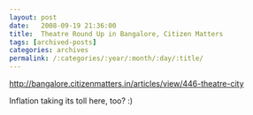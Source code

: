 ```yaml
---
layout: post
date:	2008-09-19 21:36:00
title:  Theatre Round Up in Bangalore, Citizen Matters
tags: [archived-posts]
categories: archives
permalink: /:categories/:year/:month/:day/:title/
---
```

http://bangalore.citizenmatters.in/articles/view/446-theatre-city

Inflation taking its toll here, too? :)
